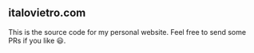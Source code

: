 ## italovietro.com

This is the source code for my personal website. Feel free to send some PRs if you like 😃.
